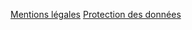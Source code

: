 [Mentions légales](/mentions-legales)
[Protection des données](https://www.ademe.fr/lademe/infos-pratiques/politique-protection-donnees-a-caractere-personnel)